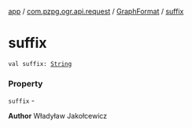 [app](../../index.md) / [com.pzpg.ogr.api.request](../index.md) / [GraphFormat](index.md) / [suffix](./suffix.md)

# suffix

`val suffix: `[`String`](https://kotlinlang.org/api/latest/jvm/stdlib/kotlin/-string/index.html)

### Property

`suffix` -

**Author**
Władyław Jakołcewicz

